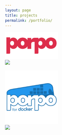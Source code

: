 ```yaml
---
layout: page
title: projects
permalink: /portfolio/
---
```

<div id="rcorn">
    <div id="smrcorn" style="max-width: auto;">
        <img src = "/src/porpo.png"
            style = "
            max-width: 35%;
            height: auto;">
        <br>
        <img id="badge" src="https://img.shields.io/badge/Case%20Study-Coming%20Soon-blue">
    </div>
    <br>
    <div id="smrcorn" style="max-width: auto;">
        <img src = "/src/porpo-docker.png"
            style = "
            max-width: 35%;
            height: auto;">
        <br>
        <img id="badge" src="https://img.shields.io/badge/Case%20Study-Coming%20Soon-blue">
    </div>
</div>